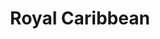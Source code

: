 ---
title: Royal Caribbean
class: royal-caribbean
cruiseline: Free drinks, Exclusive discounts & £50 deposit on all their 2016 sailings.
price: 289
cruise-url: http://www.planetcruise.co.uk/holidaysearch/promotion?promotionid=96&referrersiteid=970
---